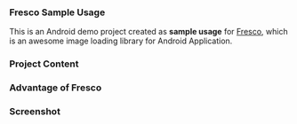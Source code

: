 ### Fresco Sample Usage
This is an Android demo project created as **sample usage** for [Fresco](https://github.com/facebook/fresco), which is an awesome image loading library for Android Application.

### Project Content

### Advantage of Fresco

### Screenshot